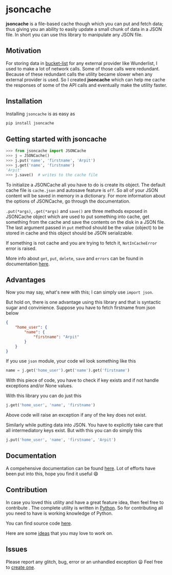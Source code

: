 # jsoncache

**jsoncache** is a file-based cache though which you can put and fetch
data; thus giving you an ability to easily update a small chunk of data in
a JSON file. In short you can use this library to manipulate any JSON file.

## Motivation
For storing data in [bucket-list](https://github.com/arpitbbhayani/bucket-list)
for any external provider like Wunderlist, I used to make a lot of network
calls. Some of those calls were redundant. Because of these redundant calls
the utility became slower when any external provider is used. So I created
**jsoncache** which can help me cache the responses of some of the API calls
and eventually make the utility faster.

## Installation
Installing `jsoncache` is as easy as

```bash
pip install jsoncache
```

## Getting started with jsoncache

```python
>>> from jsoncache import JSONCache
>>> j = JSONCache()
>>> j.put('name', 'firstname', 'Arpit')
>>> j.get('name', 'firstname')
'Arpit'
>>> j.save()  # writes to the cache file
```

To initialize a JSONCache all you have to do is create its object. The default
cache file is `cache.json` and autosave feature is `off`. So all of your JSON
content will be saved in memory in a dictionary. For more information about the
options of JSONCache, go through the documentation.

`.put(*args)`, `.get(*args)` and `save()` are three methods exposed in
JSONCache object which are used to put something into cache, get something
from the cache and save the contents on the disk in a JSON file.
The last argument passed in `put` method should be the value (object) to be
stored in cache and this object should be JSON serializable.

If something is not cache and you are trying to fetch it,
`NotInCacheError` error is raised.

More info about `get`, `put`, `delete`, `save` and `errors` can be found in
documentation [here](../../wiki).

## Advantages
Now you may say, what's new with this; I can simply use `import json`.

But hold on, there is one advantage using this library and that is syntactic sugar and convinience.
Suppose you have to fetch firstname from json below

```json
{
    "home_user": {
        "name": {
            "firstname": "Arpit"
        }
    }
}
```
If you use `json` module, your code wil look something like this
```python
name = j.get('home_user').get('name').get('firstname')
```

With this piece of code, you have to check if key exists and if not handle exceptions
and/or None values.

With this library you can do just this
```python
j.get('home_user', 'name', 'firstname')
```
Above code will raise an exception if any of the key does not exist.

Similarly while putting data into JSON. You have to explicitly take care that all intermediatory
keys exist. But with this you can do simply this

```python
j.put('home_user', 'name', 'firstname', 'Arpit')
```

## Documentation
A compehensive documentation can be found [here](../../wiki).
Lot of efforts have been put into this, hope you find it useful :smile:

## Contribution
In case you loved this utility and have a great feature idea, then feel free
to contribute . The complete utility is written in
[Python](https://docs.python.org/). So for contributing all you need to have
is working knowledge of Python.

You can find source code [here](https://github.com/arpitbbhayani/jsoncache).

Here are some [ideas](../../wiki/Future-Features) that you may love to work on.

## Issues
Please report any glitch, bug, error or an unhandled exception :frowning: Feel
free to [create one](../../issues/new).
